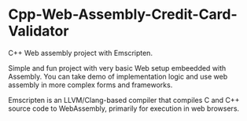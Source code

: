 # Cpp-Web-Assembly-Credit-Card-Validator
C++ Web assembly project with Emscripten. 

Simple and fun project with very basic Web setup embeedded with Assembly.
You can take demo of implementation logic and use web assembly in more complex forms and frameworks.

Emscripten is an LLVM/Clang-based compiler that compiles C and C++ source code to WebAssembly, primarily for execution in web browsers. 
